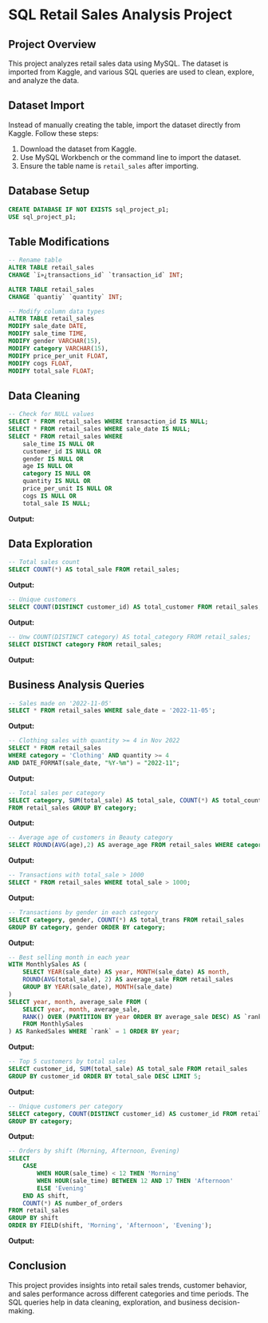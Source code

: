# SQL Retail Sales Analysis Project

## Project Overview

This project analyzes retail sales data using MySQL. The dataset is imported from Kaggle, and various SQL queries are used to clean, explore, and analyze the data.

## Dataset Import

Instead of manually creating the table, import the dataset directly from Kaggle. Follow these steps:

1. Download the dataset from Kaggle.
2. Use MySQL Workbench or the command line to import the dataset.
3. Ensure the table name is `retail_sales` after importing.

## Database Setup

```sql
CREATE DATABASE IF NOT EXISTS sql_project_p1;
USE sql_project_p1;
```

## Table Modifications

```sql
-- Rename table
ALTER TABLE retail_sales
CHANGE `ï»¿transactions_id` `transaction_id` INT;

ALTER TABLE retail_sales
CHANGE `quantiy` `quantity` INT;

-- Modify column data types
ALTER TABLE retail_sales
MODIFY sale_date DATE,
MODIFY sale_time TIME,
MODIFY gender VARCHAR(15),
MODIFY category VARCHAR(15),
MODIFY price_per_unit FLOAT,
MODIFY cogs FLOAT,
MODIFY total_sale FLOAT;
```

## Data Cleaning

```sql
-- Check for NULL values
SELECT * FROM retail_sales WHERE transaction_id IS NULL;
SELECT * FROM retail_sales WHERE sale_date IS NULL;
SELECT * FROM retail_sales WHERE 
    sale_time IS NULL OR 
    customer_id IS NULL OR 
    gender IS NULL OR 
    age IS NULL OR 
    category IS NULL OR 
    quantity IS NULL OR 
    price_per_unit IS NULL OR 
    cogs IS NULL OR 
    total_sale IS NULL;
```

**Output:**


## Data Exploration

```sql
-- Total sales count
SELECT COUNT(*) AS total_sale FROM retail_sales;
```

**Output:**


```sql
-- Unique customers
SELECT COUNT(DISTINCT customer_id) AS total_customer FROM retail_sales;
```

**Output:**


```sql
-- Unw COUNT(DISTINCT category) AS total_category FROM retail_sales;
SELECT DISTINCT category FROM retail_sales;
```

**Output:**


## Business Analysis Queries

```sql
-- Sales made on '2022-11-05'
SELECT * FROM retail_sales WHERE sale_date = '2022-11-05';
```

**Output:**


```sql
-- Clothing sales with quantity >= 4 in Nov 2022
SELECT * FROM retail_sales 
WHERE category = 'Clothing' AND quantity >= 4 
AND DATE_FORMAT(sale_date, "%Y-%m") = "2022-11";
```

**Output:**


```sql
-- Total sales per category
SELECT category, SUM(total_sale) AS total_sale, COUNT(*) AS total_count 
FROM retail_sales GROUP BY category;
```

**Output:**


```sql
-- Average age of customers in Beauty category
SELECT ROUND(AVG(age),2) AS average_age FROM retail_sales WHERE category = 'Beauty';
```

**Output:**


```sql
-- Transactions with total_sale > 1000
SELECT * FROM retail_sales WHERE total_sale > 1000;
```

**Output:**


```sql
-- Transactions by gender in each category
SELECT category, gender, COUNT(*) AS total_trans FROM retail_sales 
GROUP BY category, gender ORDER BY category;
```

**Output:**


```sql
-- Best selling month in each year
WITH MonthlySales AS (
    SELECT YEAR(sale_date) AS year, MONTH(sale_date) AS month, 
    ROUND(AVG(total_sale), 2) AS average_sale FROM retail_sales 
    GROUP BY YEAR(sale_date), MONTH(sale_date)
)
SELECT year, month, average_sale FROM (
    SELECT year, month, average_sale, 
    RANK() OVER (PARTITION BY year ORDER BY average_sale DESC) AS `rank`
    FROM MonthlySales
) AS RankedSales WHERE `rank` = 1 ORDER BY year;
```

**Output:**


```sql
-- Top 5 customers by total sales
SELECT customer_id, SUM(total_sale) AS total_sale FROM retail_sales 
GROUP BY customer_id ORDER BY total_sale DESC LIMIT 5;
```

**Output:**


```sql
-- Unique customers per category
SELECT category, COUNT(DISTINCT customer_id) AS customer_id FROM retail_sales 
GROUP BY category;
```

**Output:**


```sql
-- Orders by shift (Morning, Afternoon, Evening)
SELECT 
    CASE 
        WHEN HOUR(sale_time) < 12 THEN 'Morning'
        WHEN HOUR(sale_time) BETWEEN 12 AND 17 THEN 'Afternoon'
        ELSE 'Evening'
    END AS shift,
    COUNT(*) AS number_of_orders
FROM retail_sales
GROUP BY shift
ORDER BY FIELD(shift, 'Morning', 'Afternoon', 'Evening');
```

**Output:**


## Conclusion

This project provides insights into retail sales trends, customer behavior, and sales performance across different categories and time periods. The SQL queries help in data cleaning, exploration, and business decision-making.

